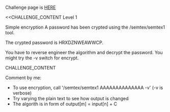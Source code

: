Challenge page is <a href="http://www.overthewire.org/wargames/semtex/semtex1.shtml">HERE</a>

<<CHALLENGE_CONTENT
Level 1

Simple encryption
A password has been crypted using the /semtex/semtex1 tool.

The crypted password is HRXDZNWEAWWCP.

You have to reverse engineer the algorithm and decrypt the password.
You might try the -v switch for encrypt.

CHALLENGE_CONTENT

Comment by me:
 - To use encryption, call '/semtex/semtex1 AAAAAAAAAAAAAA -v' (-v is verbose)
 - Try varying the plain text to see how output is changed
 - The algorith is in form of output[m] = input[n] + C
 
